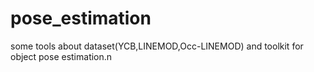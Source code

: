 # pose_estimation
some tools about dataset(YCB,LINEMOD,Occ-LINEMOD) and toolkit for object pose estimation.n
